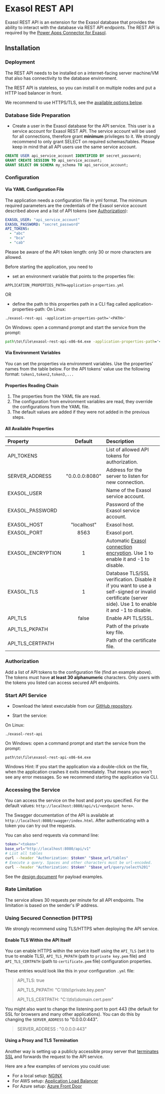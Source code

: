 # Exasol REST API

Exasol REST API is an extension for the Exasol database that provides the ability to interact with the database via REST API endpoints. The REST API is required by the [Power Apps Connector for Exasol](https://github.com/exasol/power-apps-connector).

## Installation

### Deployment

The REST API needs to be installed on a internet-facing server machine/VM that also has connectivity to the database environment.

The REST API is stateless, so you can install it on multiple nodes and put a HTTP load balancer in front.

We recommend to use HTTPS/TLS, see the [available options below](#using-secured-connection-https).

### Database Side Preparation

* Create a user in the Exasol database for the API service. This user is a service account for Exasol REST API. The service account will be used for all connections, therefore grant **minimum** privileges to it. We strongly recommend to only grant SELECT on required schemas/tables. Please keep in mind that all API users use the same service account.

```sql
CREATE USER api_service_account IDENTIFIED BY secret_password;
GRANT CREATE SESSION TO api_service_account;
GRANT SELECT ON SCHEMA my_schema TO api_service_account;
```

### Configuration

#### Via YAML Configuration File

The application needs a configuration file in yml format. The minimum required parameters are the credentials of the
Exasol service account described above and a list of API tokens (see [Authorization](#authorization)):

```yaml
EXASOL_USER: "api_service_account"
EXASOL_PASSWORD: "secret_password"
API_TOKENS:
  - "abc"
  - "bca"
  - "cab"
```

Please be aware of the API token length: only 30 or more characters are allowed.

Before starting the application, you need to 
- set an environment variable that points to the properties file:

```
APPLICATION_PROPERTIES_PATH=application-properties.yml
```
OR

- define the path to this properties path in a CLI flag called application-properties-path:
On Linux:

```shell
./exasol-rest-api -application-properties-path='<PATH>'
```

On Windows: open a command prompt and start the service from the prompt:  

```cmd
path\to\file\exasol-rest-api-x86-64.exe -application-properties-path='<PATH>'
```


#### Via Environment Variables

You can set the properties via environment variables. Use the properties' names from the table below.
For the API tokens' value use the following format: `token1,token2,token3,...`

#### Properties Reading Chain

1. The properties from the YAML file are read.
2. The configuration from environment variables are read, they override the configurations from the YAML file.
3. The default values are added if they were not added in the previous steps.

#### All Available Properties

| Property                     |    Default     | Description                                                  |
| :--------------------------- | :------------: | :----------------------------------------------------------- |
| API_TOKENS                   |                | List of allowed API tokens for authorization.                |
| SERVER_ADDRESS               | "0.0.0.0:8080" | Address for the server to listen for new connection.         |
| EXASOL_USER                  |                | Name of the Exasol service account.                          |
| EXASOL_PASSWORD              |                | Password of the Exasol service account.                      |
| EXASOL_HOST                  |  "localhost"   | Exasol host.                                                 |
| EXASOL_PORT                  |      8563      | Exasol port.                                                 |
| EXASOL_ENCRYPTION            |       1        | Automatic [Exasol connection encryption][1]. Use 1 to enable it and -1 to disable. |
| EXASOL_TLS                   |       1        | Database TLS/SSL verification. Disable it if you want to use a self-signed or invalid certificate (server side). Use 1 to enable it and -1 to disable. |
| API_TLS                      |     false      | Enable API TLS/SSL.                                          |
| API_TLS_PKPATH               |                | Path of the private key file.                                |
| API_TLS_CERTPATH             |                | Path of the certificate file.                                |

[1]: https://community.exasol.com/t5/database-features/database-connection-encryption-at-exasol/ta-p/2259

### Authorization

Add a list of API tokens to the configuration file (find an example above).
The tokens must have **at least 30 alphanumeric** characters. Only users with the tokens you listed can access secured API endpoints.

### Start API Service

* Download the latest executable from our [GitHub repository](https://github.com/exasol/exasol-rest-api/releases).

* Start the service:

On Linux:

```shell
./exasol-rest-api
```

On Windows: open a command prompt and start the service from the prompt:

```shell
path\to\file\exasol-rest-api-x86-64.exe
```

Windows Hint: If you start the application via a double-click on the file, when the application crashes it exits immediately. That means you won't see any error messages. So we recommend starting the application via CLI.

### Accessing the Service

You can access the service on the host and port you specified. For the default values: `http://localhost:8080/api/v1/<endpoint here>`.

The Swagger documentation of the API is available at `http://localhost:8080/swagger/index.html`. After authenticating with a token you can try out the requests.

You can also send requests via command line:

```sh
token="<token>"
base_url="http://localhost:8080/api/v1"
# List all tables
curl --header "Authorization: $token" "$base_url/tables"
# Execute a query. Spaces and other characters must be url-encoded.
curl --header "Authorization: $token" "$base_url/query/select%201"
```

See the [design document](../design.md) for payload examples.

### Rate Limitation

The service allows 30 requests per minute for all API endpoints. The limitation is based on the sender's IP address.

### Using Secured Connection (HTTPS)

We strongly recommend using TLS/HTTPS when deploying the API service.

#### Enable TLS Within the API Itself

You can enable HTTPS within the service itself using the `API_TLS` (set it to true to enable TLS), `API_TLS_PKPATH` (path to `private key.pem` file) and `API_TLS_CERTPATH` (path to `certificate.pem` file) configuration properties.

These entries would look like this in your configuration `.yml` file:

> API_TLS: true
>
> API_TLS_PKPATH: "C:\\\tls\\\private.key.pem"
>
> API_TLS_CERTPATH: "C:\\\tls\\\domain.cert.pem"

You might also want to change the listening port to port 443 (the default for SSL for browsers and many other applications). You can do this by changing the `SERVER_ADDRESS` to  "0.0.0.0:443".

> SERVER_ADDRESS : "0.0.0.0:443"

#### Using a Proxy and TLS Termination

Another way is setting up a publicly accessible proxy server that [terminates SSL](https://en.wikipedia.org/wiki/TLS_termination_proxy) and forwards the request to the API service.

Here are a few examples of services you could use:

* For a local setup: [NGINX](https://docs.nginx.com/nginx/admin-guide/security-controls/terminating-ssl-http/)
* For AWS setup: [Application Load Balancer](https://aws.amazon.com/elasticloadbalancing/)
* For Azure setup: [Azure Front Door](https://docs.microsoft.com/en-us/azure/frontdoor/front-door-overview)
